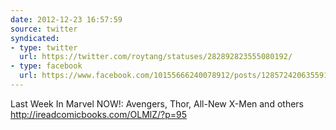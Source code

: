 ```yaml
---
date: 2012-12-23 16:57:59
source: twitter
syndicated:
- type: twitter
  url: https://twitter.com/roytang/statuses/282892823555080192/
- type: facebook
  url: https://www.facebook.com/10155666240078912/posts/128572420635591
---
```


Last Week In Marvel NOW!: Avengers, Thor, All-New X-Men and others http://ireadcomicbooks.com/OLMlZ/?p=95